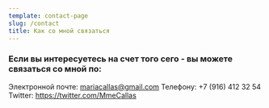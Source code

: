 ```yaml
---
template: contact-page
slug: /contact
title: Как со мной связаться
---
```

### Если вы интересуетесь на счет того сего - вы можете связаться со мной по:

Электронной почте: mariacallas@gmail.com
Телефону: +7 (916) 412 32 54\
Twitter: https://twitter.com/MmeCallas